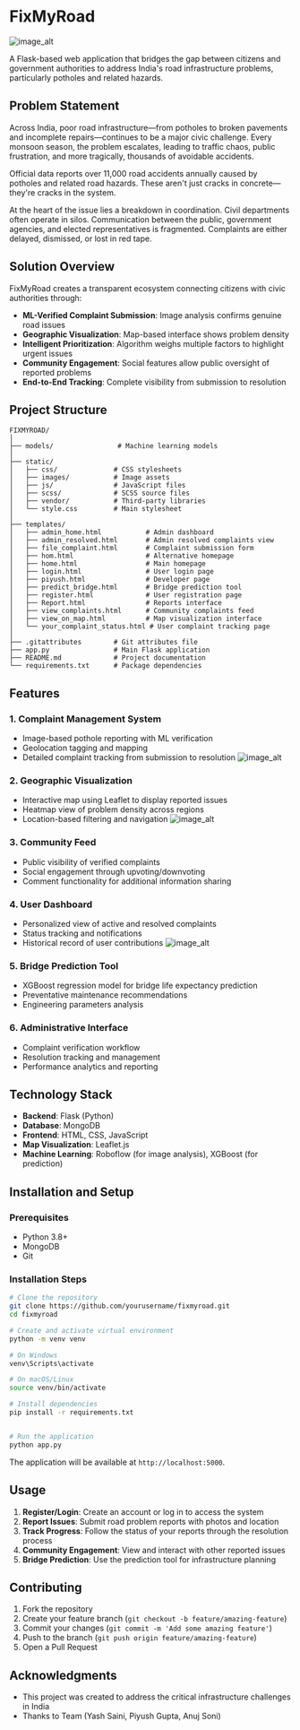 # FixMyRoad
![image_alt](https://github.com/Vedant988/fix-my-road/blob/main/Screenshot%202025-04-16%20222636.png?raw=true)

A Flask-based web application that bridges the gap between citizens and government authorities to address India's road infrastructure problems, particularly potholes and related hazards.

## Problem Statement

Across India, poor road infrastructure—from potholes to broken pavements and incomplete repairs—continues to be a major civic challenge. Every monsoon season, the problem escalates, leading to traffic chaos, public frustration, and more tragically, thousands of avoidable accidents.

Official data reports over 11,000 road accidents annually caused by potholes and related road hazards. These aren't just cracks in concrete—they're cracks in the system.

At the heart of the issue lies a breakdown in coordination. Civil departments often operate in silos. Communication between the public, government agencies, and elected representatives is fragmented. Complaints are either delayed, dismissed, or lost in red tape.

## Solution Overview

FixMyRoad creates a transparent ecosystem connecting citizens with civic authorities through:

- **ML-Verified Complaint Submission**: Image analysis confirms genuine road issues
- **Geographic Visualization**: Map-based interface shows problem density
- **Intelligent Prioritization**: Algorithm weighs multiple factors to highlight urgent issues
- **Community Engagement**: Social features allow public oversight of reported problems
- **End-to-End Tracking**: Complete visibility from submission to resolution

## Project Structure

```
FIXMYROAD/
│
├── models/                # Machine learning models
│
├── static/
│   ├── css/              # CSS stylesheets
│   ├── images/           # Image assets
│   ├── js/               # JavaScript files
│   ├── scss/             # SCSS source files
│   ├── vendor/           # Third-party libraries
│   └── style.css         # Main stylesheet
│
├── templates/
│   ├── admin_home.html           # Admin dashboard
│   ├── admin_resolved.html       # Admin resolved complaints view
│   ├── file_complaint.html       # Complaint submission form
│   ├── hom.html                  # Alternative homepage
│   ├── home.html                 # Main homepage
│   ├── login.html                # User login page
│   ├── piyush.html               # Developer page
│   ├── predict_bridge.html       # Bridge prediction tool
│   ├── register.html             # User registration page
│   ├── Report.html               # Reports interface
│   ├── view_complaints.html      # Community complaints feed
│   ├── view_on_map.html          # Map visualization interface
│   └── your_complaint_status.html # User complaint tracking page
│
├── .gitattributes        # Git attributes file
├── app.py                # Main Flask application
├── README.md             # Project documentation
└── requirements.txt      # Package dependencies
```

## Features

### 1. Complaint Management System
- Image-based pothole reporting with ML verification
- Geolocation tagging and mapping
- Detailed complaint tracking from submission to resolution
![image_alt](https://github.com/Vedant988/fix-my-road/blob/main/Screenshot%202025-04-15%20020123.png?raw=true)

### 2. Geographic Visualization
- Interactive map using Leaflet to display reported issues
- Heatmap view of problem density across regions
- Location-based filtering and navigation
![image_alt](https://github.com/Vedant988/fix-my-road/blob/main/Screenshot%202025-04-16%20222920.png?raw=true)

### 3. Community Feed
- Public visibility of verified complaints
- Social engagement through upvoting/downvoting
- Comment functionality for additional information sharing

### 4. User Dashboard
- Personalized view of active and resolved complaints
- Status tracking and notifications
- Historical record of user contributions
![image_alt](https://github.com/Vedant988/fix-my-road/blob/main/Screenshot%202025-04-16%20222848.png?raw=true)

### 5. Bridge Prediction Tool
- XGBoost regression model for bridge life expectancy prediction
- Preventative maintenance recommendations
- Engineering parameters analysis

### 6. Administrative Interface
- Complaint verification workflow
- Resolution tracking and management
- Performance analytics and reporting

## Technology Stack

- **Backend**: Flask (Python)
- **Database**: MongoDB
- **Frontend**: HTML, CSS, JavaScript
- **Map Visualization**: Leaflet.js
- **Machine Learning**: Roboflow (for image analysis), XGBoost (for prediction)

## Installation and Setup

### Prerequisites
- Python 3.8+
- MongoDB
- Git

### Installation Steps

```bash
# Clone the repository
git clone https://github.com/yourusername/fixmyroad.git
cd fixmyroad

# Create and activate virtual environment
python -m venv venv

# On Windows
venv\Scripts\activate

# On macOS/Linux
source venv/bin/activate

# Install dependencies
pip install -r requirements.txt


# Run the application
python app.py
```

The application will be available at `http://localhost:5000`.

## Usage

1. **Register/Login**: Create an account or log in to access the system
2. **Report Issues**: Submit road problem reports with photos and location
3. **Track Progress**: Follow the status of your reports through the resolution process
4. **Community Engagement**: View and interact with other reported issues
5. **Bridge Prediction**: Use the prediction tool for infrastructure planning

## Contributing

1. Fork the repository
2. Create your feature branch (`git checkout -b feature/amazing-feature`)
3. Commit your changes (`git commit -m 'Add some amazing feature'`)
4. Push to the branch (`git push origin feature/amazing-feature`)
5. Open a Pull Request

## Acknowledgments
- This project was created to address the critical infrastructure challenges in India
- Thanks to Team (Yash Saini, Piyush Gupta, Anuj Soni)

